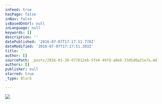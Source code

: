 ```yaml
---
inFeed: true
hasPage: false
inNav: false
isBasedOnUrl: null
inLanguage: null
keywords: []
description: ''
datePublished: '2016-07-07T17:17:51.778Z'
dateModified: '2016-07-07T17:17:51.303Z'
title: ''
author: []
sourcePath: _posts/2016-01-30-d77612eb-5fe6-497d-a0e8-33d5d0a21e7a.md
authors: []
publisher: null
starred: true
_type: Blurb

---
```

![](https://the-grid-user-content.s3-us-west-2.amazonaws.com/38c5e397-71f9-4446-abe7-343df2254f5f.jpg)
